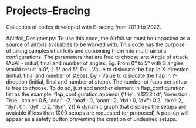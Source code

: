# Projects-Eracing
Collection of codes developed with E-racing from 2019 to 2022. 

#Airfoil_Designer.py:
  To use this code, the Airfoil.rar must be unpacked as a source of airfoils avaliables to be worked with.
  This code has the purpose of taking samples of airfoils and combining them into multi-airfoils configurations. The parameters that are free to choose are:
    Angle of attack (AoA) - initial, final and number of angles.
      Eg. From 0° to 5° with 3 angles would result in 0°, 2.5° and 5°.
    Dx - Value to dislocate the flap in X-direction (initial, final and number of steps).
    Dy - Value to dislocate the flap in Y-direction (initial, final and number of steps).
  The number of flaps per setup is free to choose. To do so, just add another element in flap_configuration list as the example:
    flap_configuration.append(
          {'file': 's1223.txt', 'inversion': True, 'scale': 0.5,
           'aoai': -7, 'aoaf': 0, 'aoan': 2,
           'dxi': 0, 'dxf': 0.2, 'dxn': 2,
           'dyi': 0.1, 'dyf': 0.2, 'dyn': 2})
  A dynamic graph that displays the setups are avaiable if less than 1000 setups are requested (or proposed)
  A pop-up will appear as a safety button preventing the creation of undesired setups.
  
 
